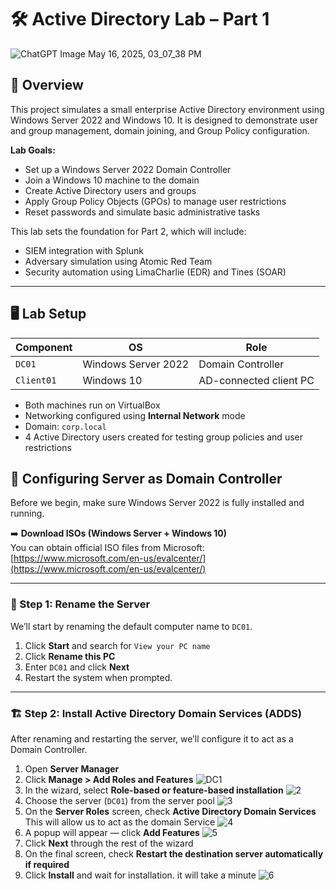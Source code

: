 # 🛠️ Active Directory Lab – Part 1

![ChatGPT Image May 16, 2025, 03_07_38 PM](https://github.com/user-attachments/assets/c3d535dd-8190-4df3-a551-48db666d5964)


## 📖 Overview

This project simulates a small enterprise Active Directory environment using Windows Server 2022 and Windows 10. It is designed to demonstrate user and group management, domain joining, and Group Policy configuration.

**Lab Goals:**
- Set up a Windows Server 2022 Domain Controller
- Join a Windows 10 machine to the domain
- Create Active Directory users and groups
- Apply Group Policy Objects (GPOs) to manage user restrictions
- Reset passwords and simulate basic administrative tasks

This lab sets the foundation for Part 2, which will include:
- SIEM integration with Splunk
- Adversary simulation using Atomic Red Team
- Security automation using LimaCharlie (EDR) and Tines (SOAR)

---

## 🖥️ Lab Setup

| Component         | OS                  | Role                     |
|------------------|---------------------|--------------------------|
| `DC01`           | Windows Server 2022 | Domain Controller        |
| `Client01`       | Windows 10          | AD-connected client PC   |

- Both machines run on VirtualBox
- Networking configured using **Internal Network** mode
- Domain: `corp.local`
- 4 Active Directory users created for testing group policies and user restrictions


## 🧱 Configuring Server as Domain Controller

Before we begin, make sure Windows Server 2022 is fully installed and running.

➡️ **Download ISOs (Windows Server + Windows 10)**  
You can obtain official ISO files from Microsoft:  
[https://www.microsoft.com/en-us/evalcenter/](https://www.microsoft.com/en-us/evalcenter/)

---

### 🔧 Step 1: Rename the Server

We’ll start by renaming the default computer name to `DC01`.

1. Click **Start** and search for `View your PC name`
2. Click **Rename this PC**
3. Enter `DC01` and click **Next**
4. Restart the system when prompted.


---

### 🏗️ Step 2: Install Active Directory Domain Services (ADDS)

After renaming and restarting the server, we’ll configure it to act as a Domain Controller.

1. Open **Server Manager**
2. Click **Manage > Add Roles and Features**
  ![DC1](https://github.com/user-attachments/assets/ad434233-28fe-4f0a-9d4a-8dc9217e39b8)
4. In the wizard, select **Role-based or feature-based installation**
   ![2](https://github.com/user-attachments/assets/3cf4e01b-d727-46ea-a2c4-d9f3ebf3d90a)
6. Choose the server (`DC01`) from the server pool
   ![3](https://github.com/user-attachments/assets/132d7a7d-ce86-40e5-a397-a967c446067a)
8. On the **Server Roles** screen, check **Active Directory Domain Services** This will allow us to act as the domain Service 
  ![4](https://github.com/user-attachments/assets/6538fe66-486e-4803-b001-c9300c3c6e9f)
10. A popup will appear — click **Add Features**
    ![5](https://github.com/user-attachments/assets/f55de43b-0d81-40f4-875d-631a10fb0e96)
12. Click **Next** through the rest of the wizard
14. On the final screen, check **Restart the destination server automatically if required**
16. Click **Install** and wait for installation. it will take a minute 
![6](https://github.com/user-attachments/assets/5491173c-d121-41b5-898b-445b3a6f4f4d)





